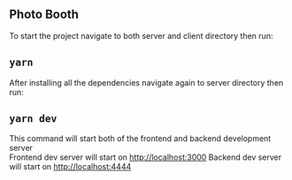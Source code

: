 ## Photo Booth

To start the project navigate to both server and client directory then run:

## `yarn`

After installing all the dependencies navigate again to server directory then run:

## `yarn dev`

This command will start both of the frontend and backend development server<br />
Frontend dev server will start on [http://localhost:3000](http://localhost:3000)
Backend dev server will start on [http://localhost:4444](http://localhost:4444)
